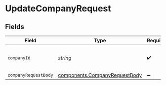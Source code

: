 # UpdateCompanyRequest


## Fields

| Field                                                                          | Type                                                                           | Required                                                                       | Description                                                                    | Example                                                                        |
| ------------------------------------------------------------------------------ | ------------------------------------------------------------------------------ | ------------------------------------------------------------------------------ | ------------------------------------------------------------------------------ | ------------------------------------------------------------------------------ |
| `companyId`                                                                    | *string*                                                                       | :heavy_check_mark:                                                             | Unique identifier for a company.                                               | 8a210b68-6988-11ed-a1eb-0242ac120002                                           |
| `companyRequestBody`                                                           | [components.CompanyRequestBody](../../models/components/companyrequestbody.md) | :heavy_minus_sign:                                                             | N/A                                                                            |                                                                                |